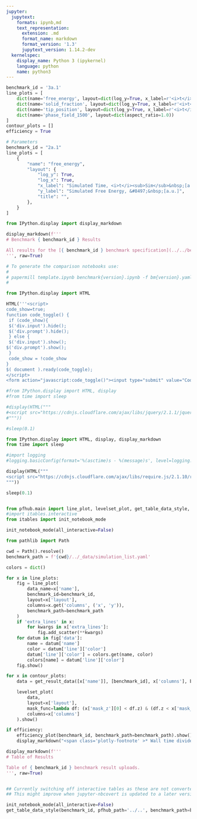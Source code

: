 ```yaml
---
jupyter:
  jupytext:
    formats: ipynb,md
    text_representation:
      extension: .md
      format_name: markdown
      format_version: '1.3'
      jupytext_version: 1.14.2-dev
  kernelspec:
    display_name: Python 3 (ipykernel)
    language: python
    name: python3
---
```


```python papermill={"duration": 0.04494, "end_time": "2023-08-04T15:21:53.526580", "exception": false, "start_time": "2023-08-04T15:21:53.481640", "status": "completed"} tags=["parameters"]
benchmark_id = '3a.1'
line_plots = [
    dict(name='free_energy', layout=dict(log_y=True, x_label=r'<i>t</i>', y_label=r'&#8497;', range_y=[1.8e6, 2.4e6], title="Free Energy v Time")),
    dict(name='solid_fraction', layout=dict(log_y=True, x_label=r'<i>t</i>')),
    dict(name='tip_position', layout=dict(log_y=True, x_label=r'<i>t</i>')),
    dict(name='phase_field_1500', layout=dict(aspect_ratio=1.0))
]
contour_plots = []
efficiency = True
```

```python papermill={"duration": 0.018082, "end_time": "2023-08-04T15:21:53.552809", "exception": false, "start_time": "2023-08-04T15:21:53.534727", "status": "completed"} tags=["injected-parameters"]
# Parameters
benchmark_id = "2a.1"
line_plots = [
    {
        "name": "free_energy",
        "layout": {
            "log_y": True,
            "log_x": True,
            "x_label": "Simulated Time, <i>t</i><sub>Sim</sub>&nbsp;[a.u.]",
            "y_label": "Simulated Free Energy, &#8497;&nbsp;[a.u.]",
            "title": "",
        },
    }
]

```

```python papermill={"duration": 0.008146, "end_time": "2023-08-04T15:21:53.564895", "exception": false, "start_time": "2023-08-04T15:21:53.556749", "status": "completed"} tags=[]
from IPython.display import display_markdown

display_markdown(f'''
# Benchmark { benchmark_id } Results

All results for the [{ benchmark_id } benchmark specification](../../benchmarks/benchmark{ benchmark_id }.ipynb/).
''', raw=True)
```

```python papermill={"duration": 0.006868, "end_time": "2023-08-04T15:21:53.573692", "exception": false, "start_time": "2023-08-04T15:21:53.566824", "status": "completed"} tags=[]
# To generate the comparison notebooks use:
#
# papermill template.ipynb benchmark{version}.ipynb -f bm{version}.yaml
#
```

```python papermill={"duration": 0.009717, "end_time": "2023-08-04T15:21:53.585191", "exception": false, "start_time": "2023-08-04T15:21:53.575474", "status": "completed"} tags=[]
from IPython.display import HTML

HTML('''<script>
code_show=true;
function code_toggle() {
 if (code_show){
 $('div.input').hide();
 $('div.prompt').hide();
 } else {
 $('div.input').show();
$('div.prompt').show();
 }
 code_show = !code_show
}
$( document ).ready(code_toggle);
</script>
<form action="javascript:code_toggle()"><input type="submit" value="Code Toggle"></form>''')
```

```python papermill={"duration": 0.57005, "end_time": "2023-08-04T15:21:54.157365", "exception": false, "start_time": "2023-08-04T15:21:53.587315", "status": "completed"} tags=[]
#from IPython.display import HTML, display
#from time import sleep

#display(HTML("""
#<script src="https://cdnjs.cloudflare.com/ajax/libs/jquery/2.1.1/jquery.min.js"></script>
#"""))

#sleep(0.1)

from IPython.display import HTML, display, display_markdown
from time import sleep

#import logging
#logging.basicConfig(format='%(asctime)s - %(message)s', level=logging.DEBUG)

display(HTML("""
<script src="https://cdnjs.cloudflare.com/ajax/libs/require.js/2.1.10/require.min.js"></script>
"""))

sleep(0.1)


from pfhub.main import line_plot, levelset_plot, get_table_data_style, plot_order_of_accuracy, get_result_data, efficiency_plot
#import itables.interactive
from itables import init_notebook_mode

init_notebook_mode(all_interactive=False)
```

```python papermill={"duration": 0.010846, "end_time": "2023-08-04T15:21:54.170543", "exception": false, "start_time": "2023-08-04T15:21:54.159697", "status": "completed"} tags=[]
from pathlib import Path

cwd = Path().resolve()
benchmark_path = f'{cwd}/../_data/simulation_list.yaml'
```

```python papermill={"duration": 4.166758, "end_time": "2023-08-04T15:21:58.339346", "exception": false, "start_time": "2023-08-04T15:21:54.172588", "status": "completed"} tags=[]
colors = dict()

for x in line_plots:
    fig = line_plot(
        data_name=x['name'],
        benchmark_id=benchmark_id,
        layout=x['layout'],
        columns=x.get('columns', ('x', 'y')),
        benchmark_path=benchmark_path
    )
    if 'extra_lines' in x:
        for kwargs in x['extra_lines']:
            fig.add_scatter(**kwargs)
    for datum in fig['data']:
        name = datum['name']
        color = datum['line']['color']
        datum['line']['color'] = colors.get(name, color)
        colors[name] = datum['line']['color']
    fig.show()
```

```python papermill={"duration": 0.068117, "end_time": "2023-08-04T15:21:58.469452", "exception": false, "start_time": "2023-08-04T15:21:58.401335", "status": "completed"} tags=[]
for x in contour_plots:
    data = get_result_data([x['name']], [benchmark_id], x['columns'], benchmark_path=benchmark_path)

    levelset_plot(
        data,
        layout=x['layout'],
        mask_func=lambda df: (x['mask_z'][0] < df.z) & (df.z < x['mask_z'][1]),
        columns=x['columns']
    ).show()
```

```python papermill={"duration": 1.970246, "end_time": "2023-08-04T15:22:00.504861", "exception": false, "start_time": "2023-08-04T15:21:58.534615", "status": "completed"} tags=[]
if efficiency:
    efficiency_plot(benchmark_id, benchmark_path=benchmark_path).show()
    display_markdown("<span class='plotly-footnote' >* Wall time divided by the total simulated time.</span>", raw=True)
```

```python papermill={"duration": 0.074046, "end_time": "2023-08-04T15:22:00.653624", "exception": false, "start_time": "2023-08-04T15:22:00.579578", "status": "completed"} tags=[]
display_markdown(f'''
# Table of Results

Table of { benchmark_id } benchmark result uploads.
''', raw=True)
```

```python papermill={"duration": 0.0683, "end_time": "2023-08-04T15:22:00.791245", "exception": false, "start_time": "2023-08-04T15:22:00.722945", "status": "completed"} tags=[]

```

```python papermill={"duration": 0.956205, "end_time": "2023-08-04T15:22:01.814077", "exception": false, "start_time": "2023-08-04T15:22:00.857872", "status": "completed"} tags=[]
## Currently switching off interactive tables as these are not converted to HTML properly.
## This might improve when jupyter-nbcovert is updated to a later version.

init_notebook_mode(all_interactive=False)
get_table_data_style(benchmark_id, pfhub_path='../..', benchmark_path=benchmark_path)
```

```python papermill={"duration": 0.067229, "end_time": "2023-08-04T15:22:01.950829", "exception": false, "start_time": "2023-08-04T15:22:01.883600", "status": "completed"} tags=[]

```
